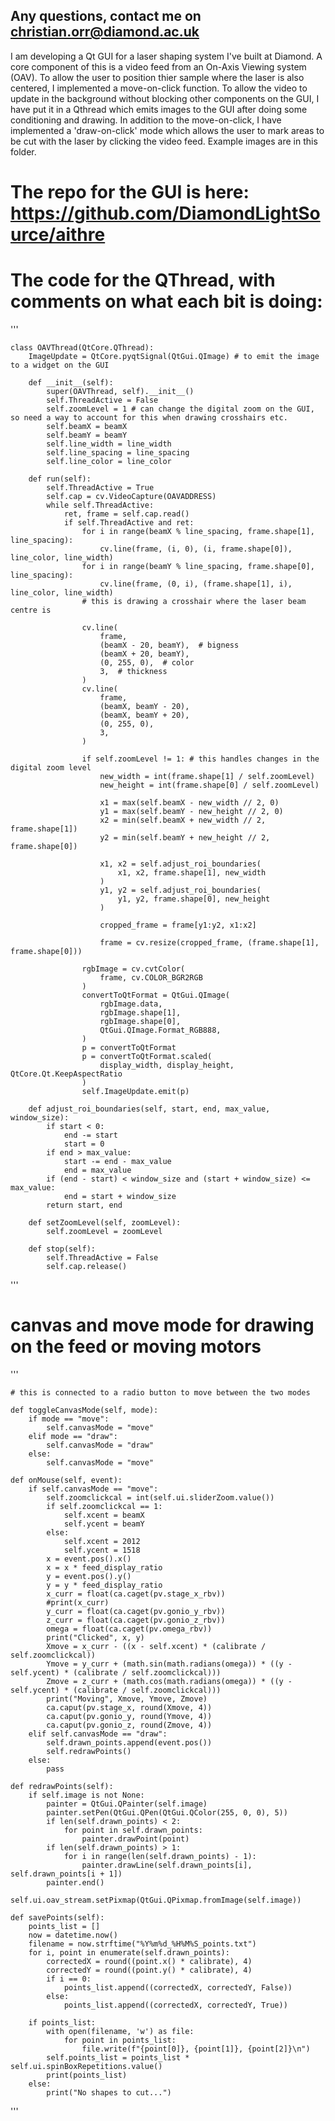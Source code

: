 ## Any questions, contact me on christian.orr@diamond.ac.uk

I am developing a Qt GUI for a laser shaping system I've built at Diamond. A core component of this is a video feed from an On-Axis Viewing system (OAV). To allow the user to position thier sample where the laser is also centered, I implemented a move-on-click function. To allow the video to update in the background without blocking other components on the GUI, I have put it in a Qthread which emits images to the GUI after doing some conditioning and drawing. In addition to the move-on-click, I have implemented a 'draw-on-click' mode which allows the user to mark areas to be cut with the laser by clicking the video feed. Example images are in this folder. 

# The repo for the GUI is here: https://github.com/DiamondLightSource/aithre

# The code for the QThread, with comments on what each bit is doing:

'''

    class OAVThread(QtCore.QThread):
        ImageUpdate = QtCore.pyqtSignal(QtGui.QImage) # to emit the image to a widget on the GUI
    
        def __init__(self):
            super(OAVThread, self).__init__()
            self.ThreadActive = False
            self.zoomLevel = 1 # can change the digital zoom on the GUI, so need a way to account for this when drawing crosshairs etc.
            self.beamX = beamX
            self.beamY = beamY
            self.line_width = line_width
            self.line_spacing = line_spacing
            self.line_color = line_color
    
        def run(self):
            self.ThreadActive = True
            self.cap = cv.VideoCapture(OAVADDRESS)
            while self.ThreadActive:
                ret, frame = self.cap.read()
                if self.ThreadActive and ret:
                    for i in range(beamX % line_spacing, frame.shape[1], line_spacing):
                        cv.line(frame, (i, 0), (i, frame.shape[0]), line_color, line_width)
                    for i in range(beamY % line_spacing, frame.shape[0], line_spacing):
                        cv.line(frame, (0, i), (frame.shape[1], i), line_color, line_width)
                    # this is drawing a crosshair where the laser beam centre is
    
                    cv.line(
                        frame,
                        (beamX - 20, beamY),  # bigness
                        (beamX + 20, beamY),
                        (0, 255, 0),  # color
                        3,  # thickness
                    )
                    cv.line(
                        frame,
                        (beamX, beamY - 20),
                        (beamX, beamY + 20),
                        (0, 255, 0),
                        3,
                    )
    
                    if self.zoomLevel != 1: # this handles changes in the digital zoom level
                        new_width = int(frame.shape[1] / self.zoomLevel)
                        new_height = int(frame.shape[0] / self.zoomLevel)
    
                        x1 = max(self.beamX - new_width // 2, 0)
                        y1 = max(self.beamY - new_height // 2, 0)
                        x2 = min(self.beamX + new_width // 2, frame.shape[1])
                        y2 = min(self.beamY + new_height // 2, frame.shape[0])
    
                        x1, x2 = self.adjust_roi_boundaries(
                            x1, x2, frame.shape[1], new_width
                        )
                        y1, y2 = self.adjust_roi_boundaries(
                            y1, y2, frame.shape[0], new_height
                        )
    
                        cropped_frame = frame[y1:y2, x1:x2]
    
                        frame = cv.resize(cropped_frame, (frame.shape[1], frame.shape[0]))
    
                    rgbImage = cv.cvtColor(
                        frame, cv.COLOR_BGR2RGB
                    )  
                    convertToQtFormat = QtGui.QImage(
                        rgbImage.data,
                        rgbImage.shape[1],
                        rgbImage.shape[0],
                        QtGui.QImage.Format_RGB888,
                    )
                    p = convertToQtFormat
                    p = convertToQtFormat.scaled(
                        display_width, display_height, QtCore.Qt.KeepAspectRatio
                    ) 
                    self.ImageUpdate.emit(p)
    
        def adjust_roi_boundaries(self, start, end, max_value, window_size):
            if start < 0:
                end -= start
                start = 0
            if end > max_value:
                start -= end - max_value
                end = max_value
            if (end - start) < window_size and (start + window_size) <= max_value:
                end = start + window_size
            return start, end
    
        def setZoomLevel(self, zoomLevel):
            self.zoomLevel = zoomLevel 
    
        def stop(self):
            self.ThreadActive = False
            self.cap.release()
'''

# canvas and move mode for drawing on the feed or moving motors

'''

    # this is connected to a radio button to move between the two modes
    
    def toggleCanvasMode(self, mode):
        if mode == "move":
            self.canvasMode = "move"
        elif mode == "draw":
            self.canvasMode = "draw"
        else:
            self.canvasMode = "move"

    def onMouse(self, event):
        if self.canvasMode == "move":
            self.zoomclickcal = int(self.ui.sliderZoom.value())
            if self.zoomclickcal == 1:
                self.xcent = beamX
                self.ycent = beamY
            else:
                self.xcent = 2012
                self.ycent = 1518
            x = event.pos().x()
            x = x * feed_display_ratio
            y = event.pos().y()
            y = y * feed_display_ratio
            x_curr = float(ca.caget(pv.stage_x_rbv))
            #print(x_curr)
            y_curr = float(ca.caget(pv.gonio_y_rbv))
            z_curr = float(ca.caget(pv.gonio_z_rbv))
            omega = float(ca.caget(pv.omega_rbv))
            print("Clicked", x, y)
            Xmove = x_curr - ((x - self.xcent) * (calibrate / self.zoomclickcal))
            Ymove = y_curr + (math.sin(math.radians(omega)) * ((y - self.ycent) * (calibrate / self.zoomclickcal)))
            Zmove = z_curr + (math.cos(math.radians(omega)) * ((y - self.ycent) * (calibrate / self.zoomclickcal)))
            print("Moving", Xmove, Ymove, Zmove)
            ca.caput(pv.stage_x, round(Xmove, 4))
            ca.caput(pv.gonio_y, round(Ymove, 4))
            ca.caput(pv.gonio_z, round(Zmove, 4))
        elif self.canvasMode == "draw":
            self.drawn_points.append(event.pos())
            self.redrawPoints()
        else:
            pass
        
    def redrawPoints(self):
        if self.image is not None:
            painter = QtGui.QPainter(self.image)
            painter.setPen(QtGui.QPen(QtGui.QColor(255, 0, 0), 5))
            if len(self.drawn_points) < 2:
                for point in self.drawn_points:
                    painter.drawPoint(point)
            if len(self.drawn_points) > 1:
                for i in range(len(self.drawn_points) - 1):
                    painter.drawLine(self.drawn_points[i], self.drawn_points[i + 1])
            painter.end()
            self.ui.oav_stream.setPixmap(QtGui.QPixmap.fromImage(self.image))

    def savePoints(self):
        points_list = []
        now = datetime.now()
        filename = now.strftime("%Y%m%d_%H%M%S_points.txt")
        for i, point in enumerate(self.drawn_points):
            correctedX = round((point.x() * calibrate), 4)
            correctedY = round((point.y() * calibrate), 4)
            if i == 0:
                points_list.append((correctedX, correctedY, False))
            else:
                points_list.append((correctedX, correctedY, True))
        
        if points_list:
            with open(filename, 'w') as file:
                for point in points_list:
                    file.write(f"{point[0]}, {point[1]}, {point[2]}\n")
            self.points_list = points_list * self.ui.spinBoxRepetitions.value()
            print(points_list)
        else:
            print("No shapes to cut...")
'''

